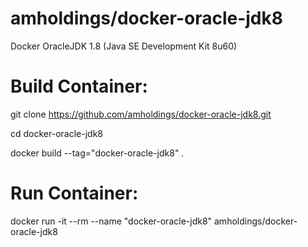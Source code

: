 # amholdings/docker-oracle-jdk8
Docker OracleJDK 1.8 (Java SE Development Kit 8u60)

# Build Container:  
git clone https://github.com/amholdings/docker-oracle-jdk8.git

cd docker-oracle-jdk8

docker build --tag="docker-oracle-jdk8" .

# Run Container: 
docker run -it --rm  --name "docker-oracle-jdk8" amholdings/docker-oracle-jdk8
